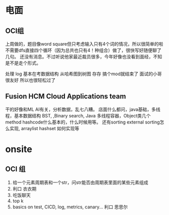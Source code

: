 # 电面

## OCI组
上周做的，题目像word square但只考虑输入只有4个词的情况，所以很简单的啦不需要dfs直接四个循环（因为总共也只有4！种组合）做了，很快写好随便聊了几句。
还没有消息。不过听说他家最近裁员很多，今年好像也没看到面经，不知是不是走个形式。


处理 log 基本在考数据结构 从哈希图到树图 存存 搞个mod就结束了 面试的小哥很友好 所以也很轻松过了


## Fusion HCM Cloud Applications team

干的好像和ML AI有关，分析数据，乱七八糟。
店面什么都问，java基础，多线程，基本数据结构 BST,  ,Binary search, Java 多线程容器，Object类几个method hashcode什么基本的，什么时候用等。
还有sorting external sorting怎么实现, arraylist hashset 如何实现等

# onsite

## OCI 组
1. 给一个元素周期表和一个str，问str能否由周期表里面的某些元素组成
2. 利口 衣衣期
3. 吃饭聊天
4. top k
5. basics on test, CICD, log, metrics, canary... 利口 思思尔
